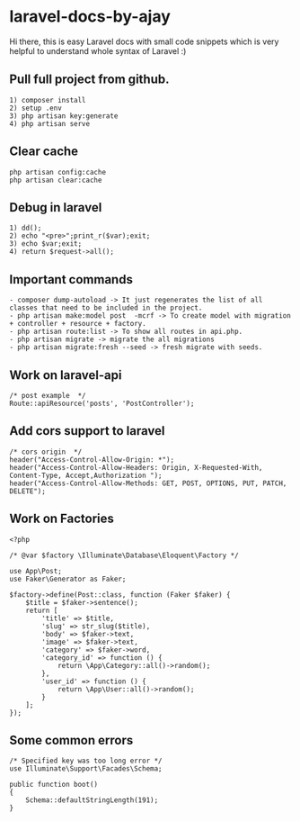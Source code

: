 # laravel-docs-by-ajay
Hi there, this is easy Laravel docs with small code snippets which is very helpful to understand whole syntax of Laravel :)

## Pull full project from github.
```
1) composer install
2) setup .env
3) php artisan key:generate
4) php artisan serve
```

## Clear cache
```
php artisan config:cache
php artisan clear:cache
```

## Debug in laravel
```
1) dd();
2) echo "<pre>";print_r($var);exit;
3) echo $var;exit;
4) return $request->all();
```

## Important commands
```
- composer dump-autoload -> It just regenerates the list of all classes that need to be included in the project.
- php artisan make:model post  -mcrf -> To create model with migration + controller + resource + factory.
- php artisan route:list -> To show all routes in api.php.
- php artisan migrate -> migrate the all migrations
- php artisan migrate:fresh --seed -> fresh migrate with seeds.
```

## Work on laravel-api
```
/* post example  */
Route::apiResource('posts', 'PostController');
```

## Add cors support to laravel
```
/* cors origin  */
header("Access-Control-Allow-Origin: *");
header("Access-Control-Allow-Headers: Origin, X-Requested-With, Content-Type, Accept,Authorization ");
header("Access-Control-Allow-Methods: GET, POST, OPTIONS, PUT, PATCH, DELETE");
```

## Work on Factories
```
<?php

/* @var $factory \Illuminate\Database\Eloquent\Factory */

use App\Post;
use Faker\Generator as Faker;

$factory->define(Post::class, function (Faker $faker) {
    $title = $faker->sentence();
    return [
        'title' => $title,
        'slug' => str_slug($title),
        'body' => $faker->text,
        'image' => $faker->text,
        'category' => $faker->word,
        'category_id' => function () {
            return \App\Category::all()->random();
        },
        'user_id' => function () {
            return \App\User::all()->random();
        }
    ];
});
```

## Some common errors
```
/* Specified key was too long error */
use Illuminate\Support\Facades\Schema;

public function boot()
{
    Schema::defaultStringLength(191);
}
```
